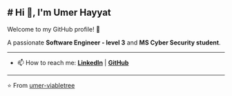 ## # Hi 👋, I'm Umer Hayyat
Welcome to my GitHub profile! 🚀  

A passionate **Software Engineer - level 3** and **MS Cyber Security student**.  

--- 
- 📫 How to reach me: **[LinkedIn](https://www.linkedin.com/in/umerhayyat54/)** | **[GitHub](https://github.com/umer-viabletree)**  

---
⭐️ From [umer-viabletree](https://github.com/umer-viabletree)
